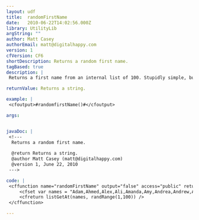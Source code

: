 ```yaml
---
layout: udf
title:  randomFirstName
date:   2010-06-22T14:02:56.000Z
library: UtilityLib
argString: ""
author: Matt Casey
authorEmail: matt@digitalhappy.com
version: 1
cfVersion: CF6
shortDescription: Returns a random first name.
tagBased: true
description: |
 Returns a first name from an internal list of 100. Stupidly simple, but very handy for filling test datasets.  Names were taken from Facebooks top 100

returnValue: Returns a string.

example: |
 <cfoutput>#randomfirstName()#</cfoutput>

args:


javaDoc: |
 <!---
  Returns a random first name.
  
  @return Returns a string. 
  @author Matt Casey (matt@digitalhappy.com) 
  @version 1, June 22, 2010 
 --->

code: |
 <cffunction name="randomFirstName" output="false" access="public" returntype="any" hint="">
     <cfset var names = "Adam,Ahmed,Alex,Ali,Amanda,Amy,Andrea,Andrew,Andy,Angela,Anna,Anne,Anthony,Antonio,Ashley,Barbara,Ben,Bill,Bob,Brian,Carlos,Carol,Chris,Christian,Christine,Cindy,Claudia,Dan,Daniel,Dave,David,Debbie,Elizabeth,Eric,Gary,George,Heather,Jack,James,Jason,Jean,Jeff,Jennifer,Jessica,Jim,Joe,John,Jonathan,Jose,Juan,Julie,Karen,Kelly,Kevin,Kim,Laura,Linda,Lisa,Luis,Marco,Maria,Marie,Mark,Martin,Mary,Matt,Matthew,Melissa,Michael,Michelle,Mike,Mohamed,Monica,Nancy,Nick,Nicole,Patricia,Patrick,Paul,Peter,Rachel,Richard,Robert,Ryan,Sam,Sandra,Sara,Sarah,Scott,Sharon,Stephanie,Stephen,Steve,Steven,Susan,Thomas,Tim,Tom,Tony,William" />
     <cfreturn listGetAt(names, randRange(1,100)) />
 </cffunction>

---
```


